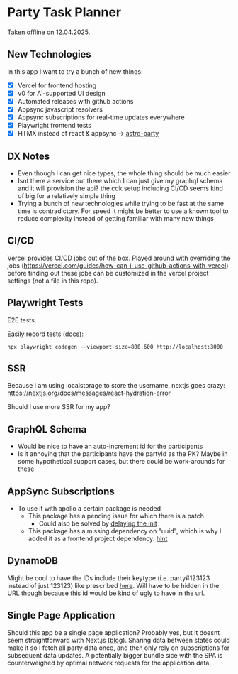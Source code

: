 # Party Task Planner

Taken offline on 12.04.2025.

## New Technologies

In this app I want to try a bunch of new things:
- [x] Vercel for frontend hosting
- [x] v0 for AI-supported UI design
- [x] Automated releases with github actions
- [x] Appsync javascript resolvers
- [x] Appsync subscriptions for real-time updates everywhere
- [x] Playwright frontend tests
- [x] HTMX instead of react & appsync -> [astro-party](https://github.com/flyck/astro-party)

## DX Notes

- Even though I can get nice types, the whole thing should be much easier
- Isnt there a service out there which I can just give my graphql schema and it will provision the
  api? the cdk setup including CI/CD seems kind of big for a relatively simple thing
- Trying a bunch of new technologies while trying to be fast at the same time is
  contradictory. For speed it might be better to use a known tool to reduce complexity instead of
  getting familiar with many new things

## CI/CD

Vercel provides CI/CD jobs out of the box. Played around with overriding the jobs
(https://vercel.com/guides/how-can-i-use-github-actions-with-vercel) before finding out these jobs
can be customized in the vercel project settings (not a file in this repo).

## Playwright Tests

E2E tests.

Easily record tests ([docs](https://playwright.dev/docs/codegen#emulation)):
```
npx playwright codegen --viewport-size=800,600 http://localhost:3000
```

## SSR

Because I am using localstorage to store the username, nextjs goes crazy:
https://nextjs.org/docs/messages/react-hydration-error

Should I use more SSR for my app?

## GraphQL Schema

- Would be nice to have an auto-increment id for the participants
- Is it annoying that the participants have the partyId as the PK? Maybe in some hypothetical
  support cases, but there could be work-arounds for these

## AppSync Subscriptions

- To use it with apollo a certain package is needed
  - This package has a pending issue for which there is a patch
    - Could also be solved by [delaying the init](https://github.com/awslabs/aws-mobile-appsync-sdk-js/issues/491#issuecomment-671469907)
  - This package has a missing dependency on "uuid", which is why I added it as a frontend project
    dependency: [hint](https://github.com/awslabs/aws-mobile-appsync-sdk-js/issues/695)

## DynamoDB

Might be cool to have the IDs include their keytype (i.e. party#123123 instead of just 123123)
like prescribed
[here](https://aws.amazon.com/blogs/database/effective-data-sorting-with-amazon-dynamodb/). Will
have to be hidden in the URL though because this id would be kind of ugly to have in the url.

## Single Page Application

Should this app be a single page application? Probably yes, but it doesnt seem straightforward
with Next.js ([blog](https://colinhacks.com/essays/building-a-spa-with-nextjs)). Sharing data
between states could make it so I fetch all party data once, and then only rely on subscriptions
for subsequent data updates. A potentially bigger bundle sice with the SPA is counterweighed by
optimal network requests for the application data.
